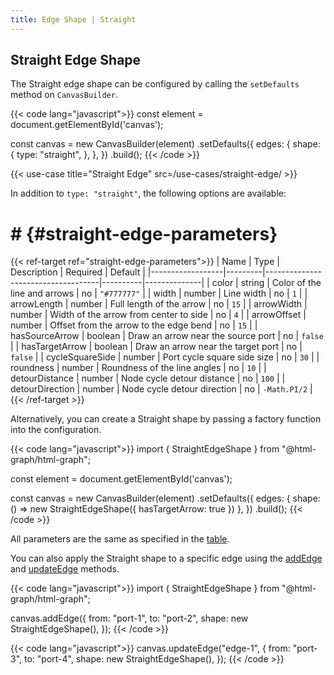 ```yaml
---
title: Edge Shape | Straight
---
```


## Straight Edge Shape

The Straight edge shape can be configured by calling the `setDefaults` method on `CanvasBuilder`.

{{< code lang="javascript">}}
const element = document.getElementById('canvas');

const canvas = new CanvasBuilder(element)
  .setDefaults({
    edges: {
      shape: {
        type: "straight",
      },
    },
  })
  .build();
{{< /code >}}

{{< use-case title="Straight Edge" src=/use-cases/straight-edge/ >}}

In addition to `type: "straight"`, the following options are available:

# # {#straight-edge-parameters}

{{< ref-target ref="straight-edge-parameters">}}
| Name             | Type    | Description                        | Required | Default      |
|------------------|---------|------------------------------------|----------|--------------|
| color            | string  | Color of the line and arrows       | no       | `"#777777"`  |
| width            | number  | Line width                         | no       | `1`          |
| arrowLength      | number  | Full length of the arrow           | no       | `15`         |
| arrowWidth       | number  | Width of the arrow from center to side | no    | `4`          |
| arrowOffset      | number  | Offset from the arrow to the edge bend | no   | `15`         |
| hasSourceArrow   | boolean | Draw an arrow near the source port | no       | `false`      |
| hasTargetArrow   | boolean | Draw an arrow near the target port | no       | `false`      |
| cycleSquareSide  | number  | Port cycle square side size        | no       | `30`         |
| roundness        | number  | Roundness of the line angles       | no       | `10`         |
| detourDistance   | number  | Node cycle detour distance         | no       | `100`        |
| detourDirection  | number  | Node cycle detour direction        | no       | `-Math.PI/2` |
{{< /ref-target >}}

Alternatively, you can create a Straight shape by passing a factory function into the configuration.

{{< code lang="javascript">}}
import { StraightEdgeShape } from "@html-graph/html-graph";

const element = document.getElementById('canvas');

const canvas = new CanvasBuilder(element)
  .setDefaults({
    edges: {
      shape: () => new StraightEdgeShape({ hasTargetArrow: true })
    },
  })
  .build();
{{< /code >}}

All parameters are the same as specified in the [table](#straight-edge-parameters).

You can also apply the Straight shape to a specific edge using the
[addEdge](/canvas/#add-edge) and [updateEdge](/canvas/#update-edge) methods.

{{< code lang="javascript">}}
import { StraightEdgeShape } from "@html-graph/html-graph";

canvas.addEdge({
  from: "port-1",
  to: "port-2",
  shape: new StraightEdgeShape(),
});
{{< /code >}}

{{< code lang="javascript">}}
canvas.updateEdge("edge-1", {
  from: "port-3",
  to: "port-4",
  shape: new StraightEdgeShape(),
});
{{< /code >}}
